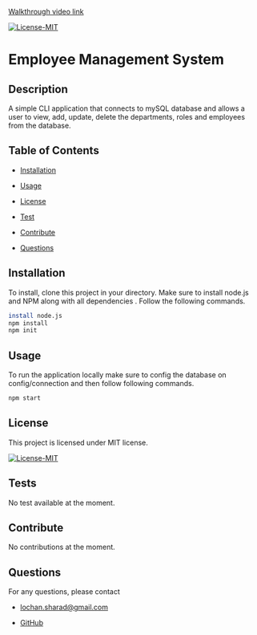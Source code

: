 
[Walkthrough video link](https://drive.google.com/file/d/15Pj4A0RpVX3Stlsw6Q1X5I7x6GbmFaSI/view)

  [![License-MIT](https://img.shields.io/badge/license-MIT-green)](https://opensource.org/licenses/MIT) 
  # Employee Management System
  ## Description
  A simple CLI application that connects to mySQL database and  allows a user to view, add, update, delete the departments, roles and employees from the database.   

  ## Table of Contents
  * [Installation](#installation)

  * [Usage](#usage)

  * [License](#license)

  * [Test](#tests)

  * [Contribute](#contribute)

  * [Questions](#questions)

  ## Installation
  
  To install, clone this project in your directory. Make sure to install node.js and NPM along with all dependencies . 
  Follow the following commands.
  ```bash
  install node.js
  npm install
  npm init
  ```
  ## Usage
  To run the application locally make sure to config the database on config/connection and then follow following commands. 
   ```bash
  npm start
  ```
  ## License
  This project is licensed under MIT license.

  [![License-MIT](https://img.shields.io/badge/license-MIT-green)](https://opensource.org/licenses/MIT) 
  ## Tests
  No test available at the moment.
  ## Contribute
  No contributions at the moment.
  ## Questions
  For any questions, please contact 

  * lochan.sharad@gmail.com

  * [GitHub](https://github.com/best15)

